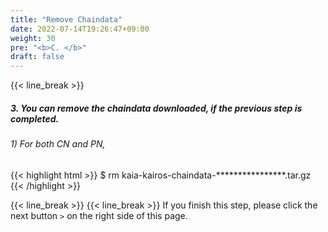 ```yaml
---
title: "Remove Chaindata"
date: 2022-07-14T19:26:47+09:00
weight: 30
pre: "<b>C. </b>"
draft: false
---
```


{{< line_break >}}
##### 3. You can remove the chaindata downloaded, if the previous step is completed.

###### 1) For both CN and PN,
{{< highlight html >}}
$ rm kaia-kairos-chaindata-****************.tar.gz
{{< /highlight >}}

{{< line_break >}}
{{< line_break >}}
If you finish this step, please click the next button ```>``` on the right side of this page.